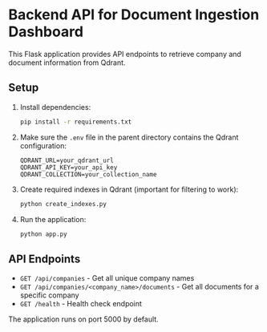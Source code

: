 # Backend API for Document Ingestion Dashboard

This Flask application provides API endpoints to retrieve company and document information from Qdrant.

## Setup

1. Install dependencies:
   ```bash
   pip install -r requirements.txt
   ```

2. Make sure the `.env` file in the parent directory contains the Qdrant configuration:
   ```
   QDRANT_URL=your_qdrant_url
   QDRANT_API_KEY=your_api_key
   QDRANT_COLLECTION=your_collection_name
   ```

3. Create required indexes in Qdrant (important for filtering to work):
   ```bash
   python create_indexes.py
   ```

4. Run the application:
   ```bash
   python app.py
   ```

## API Endpoints

- `GET /api/companies` - Get all unique company names
- `GET /api/companies/<company_name>/documents` - Get all documents for a specific company
- `GET /health` - Health check endpoint

The application runs on port 5000 by default.